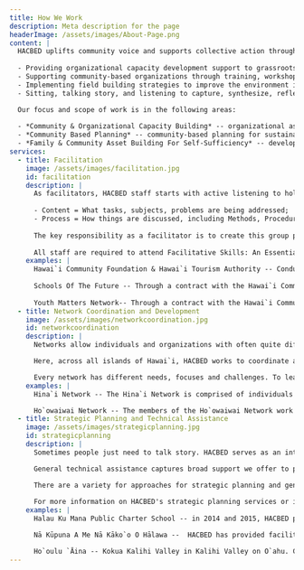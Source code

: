 ```yaml
---
title: How We Work
description: Meta description for the page
headerImage: /assets/images/About-Page.png
content: |
  HACBED uplifts community voice and supports collective action through our approach to community-based economic development. We play the role of facilitator, catalyst, community builder and broker as asked by the communities we serve. Holding this space, we also act as a producer of training, technical assistance, advocacy, education, as well as research & development (R&D) related products and services. HACBED has developed a body of information, experience, and expertise to support the field of community-based economic development and asset building in Hawai`i by:
  
  - Providing organizational capacity development support to grassroots organizations involved in CBED and asset building across the state and elsewhere.
  - Supporting community-based organizations through training, workshops, coaching, technical assistance, and other support services.
  - Implementing field building strategies to improve the environment in which community-based organizations must operate in Hawai`i.
  - Sitting, talking story, and listening to capture, synthesize, reflect, and sometimes translate the vision and ideas of community members.

  Our focus and scope of work is in the following areas:
  
  - *Community & Organizational Capacity Building* -- organizational assessments (diagnostics), strategic thinking and planning, community economic development training and technical assistance, and executive coaching to assist communities and non-profit organizations in building the capacity needed to plan, implement, and sustain community-based economic development and other asset building ventures.
  - *Community Based Planning* -- community-based planning for sustainable community-based economic development and asset building, including the designing and facilitating of community engagement and participation processes, building coalitions and networks, and developing community-based institutions.
  - *Family & Community Asset Building For Self-Sufficiency* -- developing policies and community practices around strategies that help individuals, families, and communities to build wealth/assets. These assets will then help them to become self sufficient and develop increased opportunities that will allow them to exercise choice and control over their futures.
services:
  - title: Facilitation
    image: /assets/images/facilitation.jpg
    id: facilitation
    description: |
      As facilitators, HACBED staff starts with active listening to hold safe spaces for meaningful conversations. The process of facilitation is a way of providing leadership without taking the reigns, and contributing structure and process to interactions so groups are able to function effectively and make high-quality decisions. A facilitative leader focuses on both content and process.
      
      - Content = What tasks, subjects, problems are being addressed;
      - Process = How things are discussed, including Methods, Procedures, Format, Tools, Style of interaction, Group norms, Group dynamics and Group climate
      
      The key responsibility as a facilitator is to create this group process and an environment in which it can flourish, and so help the group reach a successful decision, solution or conclusion. To facilitate effectively, HACBED staff operate objectively with a neutral stance as to solely focus on the group process. We work from a set of core values consistent with the concepts of empowerment, commitment, collaboration, learning and partnership.
      
      All staff are required to attend Facilitative Skills: An Essential Foundation for Collaborative Leadership, a two day facilitator training session by Donna Ching, Ph.D.
    examples: |
      Hawai`i Community Foundation & Hawai`i Tourism Authority -- Conducted a strategic dialogue process with the advisory groups that make up HTA's Natural Resources & Kukulu Ola: Living Hawaiian Culture Programs to inform the new partnership in which HCF will administer the two grantmaking programs for HTA.
      
      Schools Of The Future -- Through a contract with the Hawai`i Community Foundation and in partnership with the Hawai`i Association of Independent Schools, HACBED provided facilitation and technical support for learning circles being formed in and between the 20 schools chosen to be part of HCF's Schools Of The Future
      
      Youth Matters Network-- Through a contract with the Hawai`i Community Foundation, provided facilitation and technical support to establish and conduct learning circles for 18 nonprofit youth serving organizations in the YMN.
  - title: Network Coordination and Development
    image: /assets/images/networkcoordination.jpg
    id: networkcoordination
    description: |
      Networks allow individuals and organizations with often quite different perspectives, strengths and experiences to work together to achieve a common goal. Effective networks have the potential to make immense impact on systemic change at any level -- from a community or grassroots level to a global scale.

      Here, across all islands of Hawai`i, HACBED works to coordinate and develop quality networks that are based on intention, accountability, and trust. As a network facilitator, HACBED designs and facilitates gatherings to help partners uplift their interests, identify challenges, and structure network activities that connect people strategically where there is mutual benefit. HACBED also catalyzes ideas into collective action through coordination and coaching. Should the network run into structural issues for itself or its communities, HACBED takes on the role of advocate to bridge disconnects between grassroots action and institutional policy.

      Every network has different needs, focuses and challenges. To learn more about HACBED's role as a network weaver, please contact us.
    examples: |
      Hina`i Network -- The Hina`i Network is comprised of individuals and organizations that represent nonprofit community services agencies, government entities, educational institutions and experts in agriculture. Together, this network is working together on multiple projects across the state of Hawai`i to build a sustainable agriculture economy.

      Ho`owaiwai Network -- The members of the Ho`owaiwai Network work to develop, sustain and expand their Ho`owaiwai Empowerment Services. These services aim to Build Genuine Wealth & Financial Security at the Individual & Family Level; Improve Productivity & Viability at the Private & Public Sector Level; and Nurture Sustainability & Resilience at the Community Level. Members represent nonprofit community agencies, government entities, volunteer organizations as well as unaffiliated individuals interested in furthering the goals of the network.
  - title: Strategic Planning and Technical Assistance
    image: /assets/images/strategicplanning.jpg
    id: strategicplanning
    description: |
      Sometimes people just need to talk story. HACBED serves as an intentional listener to help communities to articulate their ideas in a safe space, synthesize ideas, and action plan their next steps. We listen to every stakeholder to ensure each voice is equally lifted up. As such, we remain connected to our "activist" roots by ensuring that no voice is unheard so that the organization can move forward collectively.

      General technical assistance captures broad support we offer to people and organizations to meet them where they are at. Strategic planning is a more structured approach to how an organization determines where it is going over the next year or more, how it's going to get there, and how it will know if it got there or not. The focus of a strategic plan is usually on the entire organization, while the focus of a business plan is usually on a particular product, service or program. Our role is then to help organizations identify long term action plans through a collaborative approach with all stakeholders.

      There are a variety for approaches for strategic planning and general technical assistance and HACBED's approach is founded in an asset-based mindset that lifts up the assets of the community using the appreciative inquiry method. From that base, HACBED employs a variety of techniques and models in ways that make sense for each community. The way that a strategic plan or other technical assistance is offered and developed depends on the nature of the organization's leadership, culture of the organization, complexity of the organization's environment, and size of the organization, among other considerations.
      
      For more information on HACBED's strategic planning services or interest in receiving more general technical support, please contact us.
    examples: |
      Halau Ku Mana Public Charter School -- in 2014 and 2015, HACBED provided Strategic Planning services to help HKM outline their activities and priorities for the coming years.

      Nā Kūpuna A Me Nā Kāko`o O Hālawa --  HACBED has provided facilitation and technical support for strategic planning, board development, operational support, and development of a sustainability plan to the nonprofit granted to maintain the historic Hālawa Valley.

      Ho`oulu `Āina -- Kokua Kalihi Valley in Kalihi Valley on O`ahu. Conducted feasibility analysis for culturally appropriate venture development concepts for the 100 acre Ho`oulu `Āina Nature Preserve of Kokua Kalihi Valley that provides comprehensive family services and operates the Charles Judd Community Health Center.
---
```

